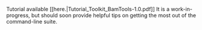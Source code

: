 Tutorial available [[here.|Tutorial_Toolkit_BamTools-1.0.pdf]] It is a work-in-progress, but should soon provide helpful tips on getting the most out of the command-line suite.
